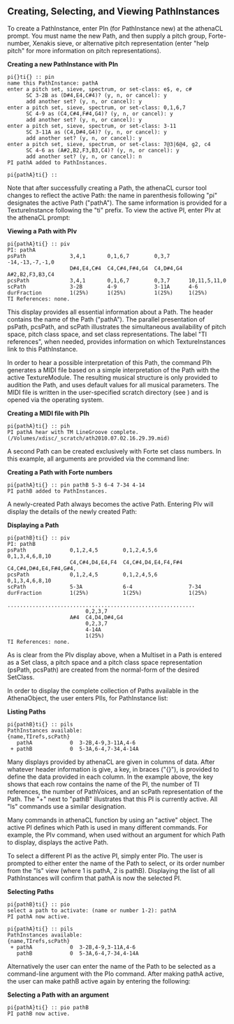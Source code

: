 ## Creating, Selecting, and Viewing PathInstances

To create a PathInstance, enter PIn (for PathInstance new) at the athenaCL prompt. You must name the new Path, and then supply a pitch group, Forte-number, Xenakis sieve, or alternative pitch representation (enter "help pitch" for more information on pitch representations).
      

**Creating a new PathInstance with PIn**

```
pi{}ti{} :: pin
name this PathInstance: pathA
enter a pitch set, sieve, spectrum, or set-class: e$, e, c#
      SC 3-2B as (D#4,E4,C#4)? (y, n, or cancel): y
      add another set? (y, n, or cancel): y
enter a pitch set, sieve, spectrum, or set-class: 0,1,6,7
      SC 4-9 as (C4,C#4,F#4,G4)? (y, n, or cancel): y
      add another set? (y, n, or cancel): y
enter a pitch set, sieve, spectrum, or set-class: 3-11
      SC 3-11A as (C4,D#4,G4)? (y, n, or cancel): y
      add another set? (y, n, or cancel): y
enter a pitch set, sieve, spectrum, or set-class: 7@3|6@4, g2, c4
      SC 4-6 as (A#2,B2,F3,B3,C4)? (y, n, or cancel): y
      add another set? (y, n, or cancel): n
PI pathA added to PathInstances.

pi{pathA}ti{} :: 
```

Note that after successfully creating a Path, the athenaCL cursor tool changes to reflect the active Path: the name in parenthesis following "pi" designates the active Path ("pathA"). The same information is provided for a TextureInstance following the "ti" prefix. To view the active PI, enter PIv at the athenaCL prompt:
      

**Viewing a Path with PIv**

```
pi{pathA}ti{} :: piv
PI: pathA
psPath              3,4,1       0,1,6,7        0,3,7      -14,-13,-7,-1,0  
                    D#4,E4,C#4  C4,C#4,F#4,G4  C4,D#4,G4  A#2,B2,F3,B3,C4  
pcsPath             3,4,1       0,1,6,7        0,3,7      10,11,5,11,0     
scPath              3-2B        4-9            3-11A      4-6              
durFraction         1(25%)      1(25%)         1(25%)     1(25%)           
TI References: none.
```

This display provides all essential information about a Path. The header contains the name of the Path ("pathA"). The parallel presentation of psPath, pcsPath, and scPath illustrates the simultaneous availability of pitch space, pitch class space, and set class representations. The label "TI references", when needed, provides information on which TextureInstances link to this PathInstance.
      
In order to hear a possible interpretation of this Path, the command PIh generates a MIDI file based on a simple interpretation of the Path with the active TextureModule. The resulting musical structure is only provided to audition the Path, and uses default values for all musical parameters. The MIDI file is written in the user-specified scratch directory (see ) and is opened via the operating system.
      

**Creating a MIDI file with PIh**

```
pi{pathA}ti{} :: pih
PI pathA hear with TM LineGroove complete.
(/Volumes/xdisc/_scratch/ath2010.07.02.16.29.39.mid)
```

A second Path can be created exclusively with Forte set class numbers. In this example, all arguments are provided via the command line:

**Creating a Path with Forte numbers**

```
pi{pathA}ti{} :: pin pathB 5-3 6-4 7-34 4-14
PI pathB added to PathInstances.
```

A newly-created Path always becomes the active Path. Entering PIv will display the details of the newly created Path:
      

**Displaying a Path**

```
pi{pathB}ti{} :: piv
PI: pathB
psPath              0,1,2,4,5        0,1,2,4,5,6          0,1,3,4,6,8,10        
                    C4,C#4,D4,E4,F4  C4,C#4,D4,E4,F4,F#4  C4,C#4,D#4,E4,F#4,G#4,
pcsPath             0,1,2,4,5        0,1,2,4,5,6          0,1,3,4,6,8,10        
scPath              5-3A             6-4                  7-34                  
durFraction         1(25%)           1(25%)               1(25%)                
                    ............................................................
                         0,2,3,7       
                    A#4  C4,D4,D#4,G4  
                         0,2,3,7       
                         4-14A         
                         1(25%)        
TI References: none.
```

As is clear from the PIv display above, when a Multiset in a Path is entered as a Set class, a pitch space and a pitch class space representation (psPath, pcsPath) are created from the normal-form of the desired SetClass.
      
In order to display the complete collection of Paths available in the AthenaObject, the user enters PIls, for PathInstance list:
      

**Listing Paths**

```
pi{pathB}ti{} :: pils
PathInstances available:
{name,TIrefs,scPath}
   pathA            0  3-2B,4-9,3-11A,4-6  
 + pathB            0  5-3A,6-4,7-34,4-14A 
```

Many displays provided by athenaCL are given in columns of data. After whatever header information is give, a key, in braces ("{}"), is provided to define the data provided in each column. In the example above, the key shows that each row contains the name of the PI, the number of TI references, the number of PathVoices, and an scPath representation of the Path. The "+" next to "pathB" illustrates that this PI is currently active. All "ls" commands use a similar designation.
      
Many commands in athenaCL function by using an "active" object. The active PI defines which Path is used in many different commands. For example, the PIv command, when used without an argument for which Path to display, displays the active Path.
      
To select a different PI as the active PI, simply enter PIo. The user is prompted to either enter the name of the Path to select, or its order number from the "ls" view (where 1 is pathA, 2 is pathB). Displaying the list of all PathInstances will confirm that pathA is now the selected PI.
      

**Selecting Paths**

```
pi{pathB}ti{} :: pio
select a path to activate: (name or number 1-2): pathA
PI pathA now active.

pi{pathA}ti{} :: pils
PathInstances available:
{name,TIrefs,scPath}
 + pathA            0  3-2B,4-9,3-11A,4-6  
   pathB            0  5-3A,6-4,7-34,4-14A 
```

Alternatively the user can enter the name of the Path to be selected as a command-line argument with the PIo command. After making pathA active, the user can make pathB active again by entering the following:
      

**Selecting a Path with an argument**

```
pi{pathA}ti{} :: pio pathB
PI pathB now active.
```

